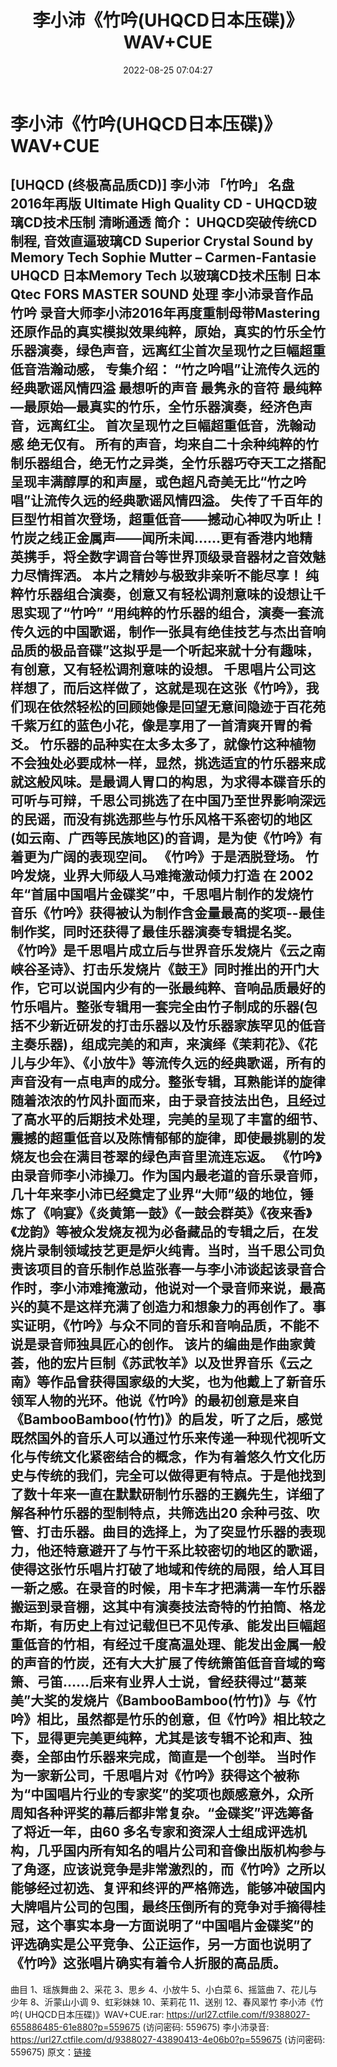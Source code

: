 ﻿---
title: 李小沛《竹吟(UHQCD日本压碟)》WAV+CUE
date: 2022-08-25 07:04:27
categories: 古典音乐、新世纪、纯音雅乐
tags: 纯音雅乐
---
# 李小沛《竹吟(UHQCD日本压碟)》WAV+CUE

[UHQCD (终极高品质CD)] 李小沛 「竹吟」 名盘2016年再版
Ultimate High Quality CD - UHQCD玻璃CD技术压制 清晰通透
简介：
UHQCD突破传统CD制程, 音效直逼玻璃CD
Superior Crystal Sound by Memory Tech
Sophie Mutter – Carmen-Fantasie UHQCD
日本Memory Tech 以玻璃CD技术压制
日本Qtec FORS MASTER SOUND 处理
李小沛录音作品 竹吟
录音大师李小沛2016年再度重制母带Mastering还原作品的真实模拟效果纯粹，原始，真实的竹乐全竹乐器演奏，绿色声音，远离红尘首次呈现竹之巨幅超重低音浩瀚动感，
专集介绍：
“竹之吟唱”让流传久远的经典歌谣风情四溢 最想听的声音 最隽永的音符
最纯粹—最原始—最真实的竹乐，全竹乐器演奏，经济色声音，远离红尘。
首次呈现竹之巨幅超重低音，洗翰动感 绝无仅有。
所有的声音，均来自二十余种纯粹的竹制乐器组合，绝无竹之异类，全竹乐器巧夺天工之搭配呈现丰满醇厚的和声屋，或色超凡奇美无比“竹之吟唱”让流传久远的经典歌谣风情四溢。
失传了千百年的巨型竹相首次登场，超重低音——撼动心神叹为听止！竹炭之线正金属声——闻所未闻……更有香港内地精英携手，将全数字调音台等世界顶级录音器材之音效魅力尽情挥洒。
本片之精妙与极致非亲听不能尽享！
纯粹竹乐器组合演奏，创意又有轻松调剂意味的设想让千思实现了“竹吟”
“用纯粹的竹乐器的组合，演奏一套流传久远的中国歌谣，制作一张具有绝佳技艺与杰出音响品质的极品音碟”这拟乎是一个听起来就十分有趣味，有创意，又有轻松调剂意味的设想。
千思唱片公司这样想了，而后这样做了，这就是现在这张《竹吟》，我们现在依然轻松的回顾她像是回望无意间隐迹于百花苑千紫万红的蓝色小花，像是享用了一首清爽开胃的肴爻。
竹乐器的品种实在太多太多了，就像竹这种植物不会独处必要成林一样，显然，挑选适宜的竹乐器来成就这般风味。是最调人胃口的构思，为求得本碟音乐的可听与可辩，千思公司挑选了在中国乃至世界影响深远的民谣，而没有挑选那些与竹乐风格干系密切的地区(如云南、广西等民族地区)的音调，是为使《竹吟》有着更为广阔的表现空间。
《竹吟》于是洒脱登场。
竹吟发烧，业界大师级人马难掩激动倾力打造
在 2002
年“首届中国唱片金碟奖”中，千思唱片制作的发烧竹音乐《竹吟》获得被认为制作含金量最高的奖项--最佳制作奖，同时还获得了最佳乐器演奏专辑提名奖。
《竹吟》是千思唱片成立后与世界音乐发烧片《云之南
峡谷圣诗》、打击乐发烧片《鼓王》同时推出的开门大作，它可以说国内少有的一张最纯粹、音响品质最好的竹乐唱片。整张专辑用一套完全由竹子制成的乐器(包括不少新近研发的打击乐器以及竹乐器家族罕见的低音主奏乐器)，组成完美的和声，来演绎《茉莉花》、《花儿与少年》、《小放牛》等流传久远的经典歌谣，所有的声音没有一点电声的成分。整张专辑，耳熟能详的旋律随着浓浓的竹风扑面而来，由于录音技法出色，且经过了高水平的后期技术处理，完美的呈现了丰富的细节、震撼的超重低音以及陈情郁郁的旋律，即使最挑剔的发烧友也会在满目苍翠的绿色声音里流连忘返。
《竹吟》由录音师李小沛操刀。作为国内最老道的音乐录音师，几十年来李小沛已经奠定了业界“大师”级的地位，锤炼了《响宴》《炎黄第一鼓》《一鼓会群英》《夜来香》《龙韵》等被众发烧友视为必备藏品的专辑之后，在发烧片录制领域技艺更是炉火纯青。当时，当千思公司负责该项目的音乐制作总监张春一与李小沛谈起该录音合作时，李小沛难掩激动，他说对一个录音师来说，最高兴的莫不是这样充满了创造力和想象力的再创作了。事实证明，《竹吟》与众不同的音乐和音响品质，不能不说是录音师独具匠心的创作。
该片的编曲是作曲家黄荟，他的宏片巨制《苏武牧羊》以及世界音乐《云之南》等作品曾获得国家级的大奖，也为他戴上了新音乐领军人物的光环。他说《竹吟》的最初创意是来自《BambooBamboo(竹竹)》的启发，听了之后，感觉既然国外的音乐人可以通过竹乐来传递一种现代视听文化与传统文化紧密结合的概念，作为有着悠久竹文化历史与传统的我们，完全可以做得更有特点。于是他找到了数十年来一直在默默研制竹乐器的王巍先生，详细了解各种竹乐器的型制特点，共筛选出20
余种弓弦、吹管、打击乐器。曲目的选择上，为了突显竹乐器的表现力，他还特意避开了与竹干系比较密切的地区的歌谣，使得这张竹乐唱片打破了地域和传统的局限，给人耳目一新之感。在录音的时候，用卡车才把满满一车竹乐器搬运到录音棚，这其中有演奏技法奇特的竹拍筒、格龙布斯，有历史上有过记载但已不见传承、能发出巨幅超重低音的竹相，有经过千度高温处理、能发出金属一般的声音的竹炭，还有大大扩展了传统箫笛低音音域的弯箫、弓笛……后来有业界人士说，曾经获得过“葛莱美”大奖的发烧片《BambooBamboo(竹竹)》与《竹吟》相比，虽然都是竹乐的创意，但《竹吟》相比较之下，显得更完美更纯粹，尤其是该专辑不论和声、独奏，全部由竹乐器来完成，简直是一个创举。
当时作为一家新公司，千思唱片对《竹吟》获得这个被称为“中国唱片行业的专家奖”的奖项也颇感意外，众所周知各种评奖的幕后都非常复杂。“金碟奖”评选筹备了将近一年，由60
多名专家和资深人士组成评选机构，几乎国内所有知名的唱片公司和音像出版机构参与了角逐，应该说竞争是非常激烈的，而《竹吟》之所以能够经过初选、复评和终评的严格筛选，能够冲破国内大牌唱片公司的包围，最终压倒所有的竞争对手摘得桂冠，这个事实本身一方面说明了“中国唱片金碟奖”的评选确实是公平竞争、公正运作，另一方面也说明了《竹吟》这张唱片确实有着令人折服的高品质。
----------------------------------------------------------------------
曲目
1、瑶族舞曲
2、采花
3、思乡
4、小放牛
5、小白菜
6、摇篮曲
7、花儿与少年
8、沂蒙山小调
9、虹彩妹妹
10、茉莉花
11、送别
12、春风翠竹
李小沛《竹吟( UHQCD日本压碟)》WAV+CUE.rar: https://url27.ctfile.com/f/9388027-655886485-61e880?p=559675
(访问密码: 559675)
李小沛录音: https://url27.ctfile.com/d/9388027-43890413-4e06b0?p=559675
(访问密码: 559675)
原文：[链接](https://blog.sina.com.cn/s/blog_1647c7e7601030z1s.html)
